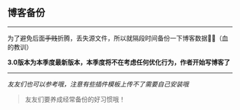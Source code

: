 ## 博客备份
----------------
为了避免后面~~手贱~~折腾，丢失源文件，所以就隔段时间备份一下博客数据🥲🥲（血的教训）

**3.0版本为本季度最新版本，本季度将不在考虑任何优化行为，作者开始写博客了**

-----------
*友友们也可以参考哦，注意有些插件模板上传不了需要自己安装哦*
>友友们要养成经常备份的好习惯哦！


